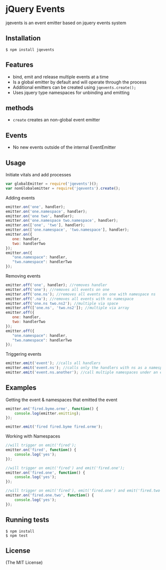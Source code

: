 # jQuery Events

  jqevents is an event emitter based on jquery events system

## Installation

    $ npm install jqevents

## Features

  - bind, emit and release multiple events at a time
  - Is a global emitter by default and will operate through the process
  - Additional emitters can be created using `jqevents.create();`
  - Uses jquery type namespaces for unbinding and emitting

## methods

  - `create` creates an non-global event emitter

## Events

  - No new events outside of the internal EventEmitter

## Usage

Initiate vitals and add processes

```js
var globalEmitter = require('jqevents')();
var nonGlobalemitter = require('jqevents').create();
```

Adding events

```js
emitter.on('one', handler);
emitter.on('one.namespace', handler);
emitter.on('one two', handler);
emitter.on('one.namespace two.namespace', handler);
emitter.on(['one', 'two'], handler);
emitter.on(['one.namespace', 'two.namespace'], handler);
emitter.on({
   one: handler,
   two: handlerTwo
});
emitter.on({
   "one.namespace": handler,
   "two.namespace": handlerTwo
});
```

Removing events

```js
emitter.off('one', handler); //removes handler
emitter.off('one'); //removes all events on one
emitter.off('one.ns'); //removes all events on one with namespace ns
emitter.off('.na'); //removes all events with ns namespace
emitter.off('one.ns two.ns2'); //multiple via space
emitter.off(['one.ns', 'two.ns2']); //multiple via array
emitter.off({
   one: handler,
   two: handlerTwo
});
emitter.off({
   "one.namespace": handler,
   "two.namespace": handlerTwo
});
```

Triggering events

```js
emitter.emit('event'); //calls all handlers
emitter.emit('event.ns'); //calls only the handlers with ns as a namespace
emitter.emit('event.ns.another'); //call multiple namespaces under an event
```

## Examples

Getting the event & namespaces that emitted the event

```js
emitter.on('fired.byme.orme', function() {
    console.log(emitter.emitting);
});

emitter.emit('fired fired.byme fired.orme');
```

Working with Namespaces

```js
//will trigger on emit('fired');
emitter.on('fired', function() {
    console.log('yes');
});

//will trigger on emit('fired') and emit('fired.one');
emitter.on('fired.one', function() {
    console.log('yes');
});

//will trigger on emit('fired'), emit('fired.one') and emit('fired.two')
emitter.on('fired.one.two', function() {
    console.log('yes');
});
```

## Running tests

```
$ npm install
$ npm test
```

## License

(The MIT License)

